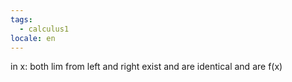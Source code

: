 ```yaml
---
tags:
  - calculus1
locale: en
---
```


in x:
both lim from left and right exist and are identical and are f(x)
